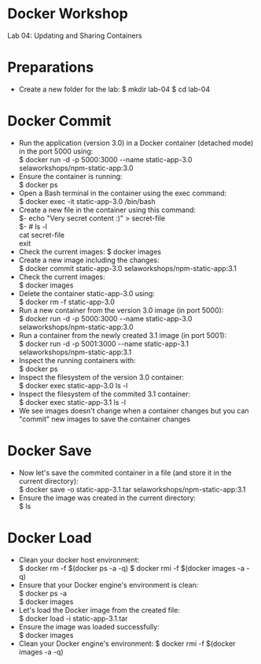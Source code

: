 # Docker Workshop <br/>
Lab 04: Updating and Sharing Containers

# Preparations
* Create a new folder for the lab:
  $ mkdir lab-04
  $ cd lab-04
  
# Docker Commit
* Run the application (version 3.0) in a Docker container (detached mode) in the port 5000 using:<br/>
  $ docker run -d -p 5000:3000 --name static-app-3.0 selaworkshops/npm-static-app:3.0
* Ensure the container is running: <br/>
  $ docker ps
* Open a Bash terminal in the container using the exec command: <br/>
  $ docker exec -it static-app-3.0 /bin/bash
* Create a new file in the container using this command:<br/>
$- echo "Very secret content :)" > secret-file <br/>
$- # ls -l <br/>
     cat secret-file <br/>
     exit </br>
* Check the current images:
  $ docker images
* Create a new image including the changes: <br/>
  $ docker commit static-app-3.0 selaworkshops/npm-static-app:3.1
* Check the current images: <br/>
  $ docker images
* Delete the container static-app-3.0 using: <br/>
  $ docker rm -f static-app-3.0
* Run a new container from the version 3.0 image (in port 5000): <br/>
  $ docker run -d -p 5000:3000 --name static-app-3.0 selaworkshops/npm-static-app:3.0
* Run a container from the newly created 3.1 image (in port 5001): <br />
  $ docker run -d -p 5001:3000 --name static-app-3.1 selaworkshops/npm-static-app:3.1
* Inspect the running containers with:<br/>
  $ docker ps
* Inspect the filesystem of the version 3.0 container:<br/>
  $ docker exec static-app-3.0 ls -l
* Inspect the filesystem of the commited 3.1 container: <br/>
  $ docker exec static-app-3.1 ls -l
* We see images doesn't change when a container changes but you can "commit" new images to save the container changes <br/>

# Docker Save <br/>
* Now let's save the commited container in a file (and store it in the current directory):<br/>
$ docker save -o static-app-3.1.tar selaworkshops/npm-static-app:3.1
* Ensure the image was created in the current directory: <br/>
$ ls

# Docker Load <br/>
* Clean your docker host environment: <br/>
$ docker rm -f $(docker ps -a -q)
$ docker rmi -f $(docker images -a -q)
* Ensure that your Docker engine's environment is clean:<br/>
$ docker ps -a <br/>
$ docker images <br/>
* Let's load the Docker image from the created file: <br/>
$ docker load -i static-app-3.1.tar
* Ensure the image was loaded successfully: <br/>
$ docker images
* Clean your Docker engine's environment:
$ docker rmi -f $(docker images -a -q)

